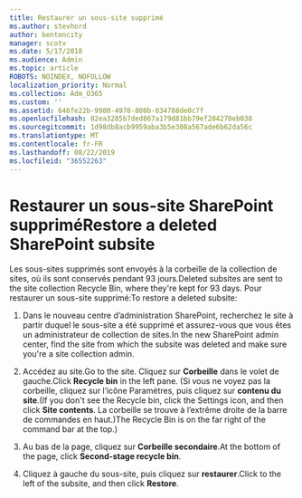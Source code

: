 ```yaml
---
title: Restaurer un sous-site supprimé
ms.author: stevhord
author: bentoncity
manager: scotv
ms.date: 5/17/2018
ms.audience: Admin
ms.topic: article
ROBOTS: NOINDEX, NOFOLLOW
localization_priority: Normal
ms.collection: Adm_O365
ms.custom: ''
ms.assetid: 646fe22b-9980-4970-800b-034788de0c7f
ms.openlocfilehash: 82ea3285b7ded867a179d81bb79ef204270eb038
ms.sourcegitcommit: 1d98db8acb9959aba3b5e308a567ade6b62da56c
ms.translationtype: MT
ms.contentlocale: fr-FR
ms.lasthandoff: 08/22/2019
ms.locfileid: "36552263"
---
```

# <a name="restore-a-deleted-sharepoint-subsite"></a><span data-ttu-id="18588-102">Restaurer un sous-site SharePoint supprimé</span><span class="sxs-lookup"><span data-stu-id="18588-102">Restore a deleted SharePoint subsite</span></span>

<span data-ttu-id="18588-103">Les sous-sites supprimés sont envoyés à la corbeille de la collection de sites, où ils sont conservés pendant 93 jours.</span><span class="sxs-lookup"><span data-stu-id="18588-103">Deleted subsites are sent to the site collection Recycle Bin, where they're kept for 93 days.</span></span> <span data-ttu-id="18588-104">Pour restaurer un sous-site supprimé:</span><span class="sxs-lookup"><span data-stu-id="18588-104">To restore a deleted subsite:</span></span>
  
1. <span data-ttu-id="18588-105">Dans le nouveau centre d’administration SharePoint, recherchez le site à partir duquel le sous-site a été supprimé et assurez-vous que vous êtes un administrateur de collection de sites.</span><span class="sxs-lookup"><span data-stu-id="18588-105">In the new SharePoint admin center, find the site from which the subsite was deleted and make sure you're a site collection admin.</span></span> 
    
2. <span data-ttu-id="18588-106">Accédez au site.</span><span class="sxs-lookup"><span data-stu-id="18588-106">Go to the site.</span></span> <span data-ttu-id="18588-107">Cliquez sur **Corbeille** dans le volet de gauche.</span><span class="sxs-lookup"><span data-stu-id="18588-107">Click **Recycle bin** in the left pane.</span></span> <span data-ttu-id="18588-108">(Si vous ne voyez pas la corbeille, cliquez sur l’icône Paramètres, puis cliquez sur **contenu du site**.</span><span class="sxs-lookup"><span data-stu-id="18588-108">(If you don't see the Recycle bin, click the Settings icon, and then click **Site contents**.</span></span> <span data-ttu-id="18588-109">La corbeille se trouve à l’extrême droite de la barre de commandes en haut.)</span><span class="sxs-lookup"><span data-stu-id="18588-109">The Recycle Bin is on the far right of the command bar at the top.)</span></span>
    
3. <span data-ttu-id="18588-110">Au bas de la page, cliquez sur **Corbeille secondaire**.</span><span class="sxs-lookup"><span data-stu-id="18588-110">At the bottom of the page, click **Second-stage recycle bin**.</span></span>
    
4. <span data-ttu-id="18588-111">Cliquez à gauche du sous-site, puis cliquez sur **restaurer**.</span><span class="sxs-lookup"><span data-stu-id="18588-111">Click to the left of the subsite, and then click **Restore**.</span></span>
    

